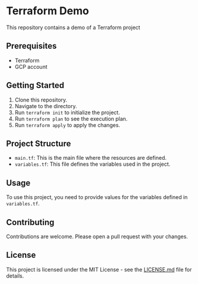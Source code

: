 # Terraform Demo

This repository contains a demo of a Terraform project

## Prerequisites

- Terraform 
- GCP account 

## Getting Started

1. Clone this repository.
2. Navigate to the directory.
3. Run `terraform init` to initialize the project.
4. Run `terraform plan` to see the execution plan.
5. Run `terraform apply` to apply the changes.

## Project Structure

- `main.tf`: This is the main file where the resources are defined.
- `variables.tf`: This file defines the variables used in the project.


## Usage

To use this project, you need to provide values for the variables defined in `variables.tf`. 

## Contributing

Contributions are welcome. Please open a pull request with your changes.

## License

This project is licensed under the MIT License - see the [LICENSE.md](LICENSE.md) file for details.